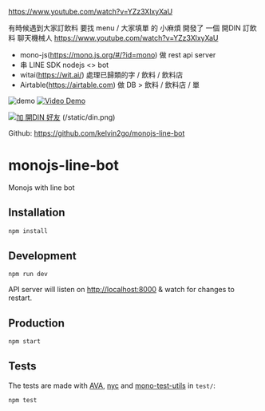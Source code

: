 https://www.youtube.com/watch?v=YZz3XlxyXaU

有時候遇到大家訂飲料 要找 menu / 大家填單 的 小麻煩
開發了 一個 開DIN 訂飲料 聊天機械人
https://www.youtube.com/watch?v=YZz3XlxyXaU

- mono-js(https://mono.js.org/#/?id=mono) 做 rest api server 
- 串 LINE SDK nodejs <> bot 
- witai(https://wit.ai/) 處理已歸類的字 / 飲料 / 飲料店
- Airtable(https://airtable.com) 做 DB > 飲料 / 飲料店 / 單

![demo](static/din.gif)
[![Video Demo](https://img.youtube.com/vi/YZz3XlxyXaU/0.jpg)](https://www.youtube.com/watch?v=YZz3XlxyXaU)

[![加 開DIN 好友](https://scdn.line-apps.com/n/line_add_friends/btn/zh-Hant.png)](https://line.me/R/ti/p/%40lnl7301g)
(/static/din.png)

Github: https://github.com/kelvin2go/monojs-line-bot


# monojs-line-bot

Monojs with line bot

## Installation

```bash
npm install
```

## Development

```bash
npm run dev
```

API server will listen on [http://localhost:8000](http://localhost:8000) & watch for changes to restart.

## Production

```bash
npm start
```

## Tests

The tests are made with [AVA](https://github.com/avajs/ava), [nyc](https://github.com/istanbuljs/nyc) and [mono-test-utils](https://github.com/terrajs/mono-test-utils) in `test/`:

```bash
npm test
```
